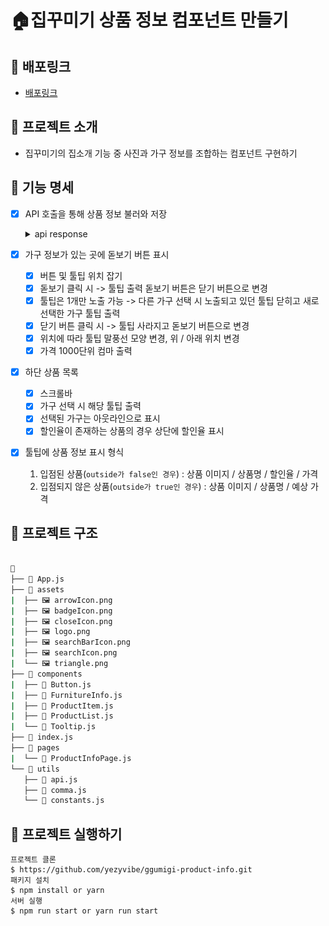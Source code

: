 # 🏠집꾸미기 상품 정보 컴포넌트 만들기



## 📌 배포링크

* [배포링크](https://sad-northcutt-65a380.netlify.app/)

## 📌 프로젝트 소개

* 집꾸미기의 집소개 기능 중 사진과 가구 정보를 조합하는 컴포넌트 구현하기

## 📌 기능 명세

- [x] API 호출을 통해 상품 정보 불러와 저장

  <details> 
      <summary>api response</summary> <!-- summary 아래 한칸 공백 두어야함 --> 
      <img src="README.assets/Untitled.png" width="70%"></img>
  </details>

- [x] 가구 정보가 있는 곳에 돋보기 버튼 표시
  - [x] 버튼 및 툴팁 위치 잡기
  - [x] 돋보기 클릭 시 -> 툴팁 출력 돋보기 버튼은 닫기 버튼으로 변경
  - [x] 툴팁은 1개만 노출 가능 -> 다른 가구 선택 시 노출되고 있던 툴팁 닫히고 새로 선택한 가구 툴팁 출력
  - [x] 닫기 버튼 클릭 시 -> 툴팁 사라지고 돋보기 버튼으로 변경
  - [x] 위치에 따라 툴팁 말풍선 모양 변경, 위 / 아래 위치 변경
  - [x] 가격 1000단위 컴마 출력
- [x] 하단 상품 목록
  - [x] 스크롤바 
  - [x] 가구 선택 시 해당 툴팁 출력
  - [x] 선택된 가구는 아웃라인으로 표시
  - [x] 할인율이 존재하는 상품의 경우 상단에 할인율 표시
- [x] 툴팁에 상품 정보 표시 형식
  1. 입점된 상품(`outside가 false인 경우`) : 상품 이미지 / 상품명 / 할인율 / 가격 
  2. 입점되지 않은 상품(`outside가 true인 경우`) : 상품 이미지 / 상품명 / 예상 가격



## 📌 프로젝트 구조

```bash

🌳 
├── 📄 App.js
├── 📁 assets
|  ├── 🖼️ arrowIcon.png
|  ├── 🖼️ badgeIcon.png
|  ├── 🖼️ closeIcon.png
|  ├── 🖼️ logo.png
|  ├── 🖼️ searchBarIcon.png
|  ├── 🖼️ searchIcon.png
|  └── 🖼️ triangle.png
├── 📁 components
|  ├── 📄 Button.js
|  ├── 📄 FurnitureInfo.js
|  ├── 📄 ProductItem.js
|  ├── 📄 ProductList.js
|  └── 📄 Tooltip.js
├── 📄 index.js
├── 📁 pages
|  └── 📄 ProductInfoPage.js
└── 📁 utils
   ├── 📄 api.js
   ├── 📄 comma.js
   └── 📄 constants.js
```



## 📌 프로젝트 실행하기

```
프로젝트 클론
$ https://github.com/yezyvibe/ggumigi-product-info.git
패키지 설치
$ npm install or yarn
서버 실행
$ npm run start or yarn run start
```

